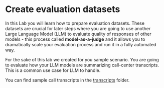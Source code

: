 # Create evaluation datasets

In this Lab you will learn how to prepare evaluation datasets.
These datasets are crucial for later steps where you are going to use  another Large Language Model (LLM) to evaluate quality of responses of other models - this process called **model-as-a-judge** and it allows you to dramatically scale your evaluation process and run it in a fully automated way. 

For the sake of this lab we created for you sample scenario. You are going to evaluate how your LLM models are summarizing call-center transcripts. This is a common use case for LLM to handle.

You can find sample call transcripts in the [transcripts](./transcripts/) folder.